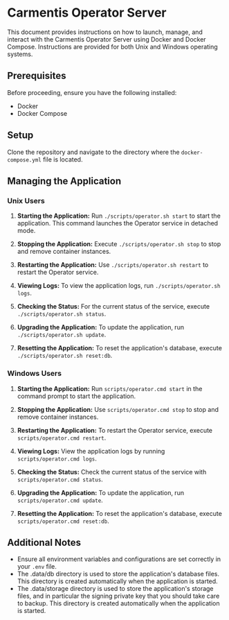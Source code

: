 # Carmentis Operator Server

This document provides instructions on how to launch, manage, and interact with the Carmentis Operator Server using Docker and Docker Compose. Instructions are provided for both Unix and Windows operating systems.

## Prerequisites

Before proceeding, ensure you have the following installed:
- Docker
- Docker Compose

## Setup

Clone the repository and navigate to the directory where the `docker-compose.yml` file is located.

## Managing the Application

### Unix Users

1. **Starting the Application:** Run `./scripts/operator.sh start` to start the application. This command launches the Operator service in detached mode.

2. **Stopping the Application:** Execute `./scripts/operator.sh stop` to stop and remove container instances.

3. **Restarting the Application:** Use `./scripts/operator.sh restart` to restart the Operator service.

4. **Viewing Logs:** To view the application logs, run `./scripts/operator.sh logs`.

5. **Checking the Status:** For the current status of the service, execute `./scripts/operator.sh status`.
6. **Upgrading the Application:** To update the application, run `./scripts/operator.sh update`.
7. **Resetting the Application:** To reset the application's database, execute `./scripts/operator.sh reset:db`.

### Windows Users

1. **Starting the Application:** Run `scripts/operator.cmd start` in the command prompt to start the application.

2. **Stopping the Application:** Use `scripts/operator.cmd stop` to stop and remove container instances.

3. **Restarting the Application:** To restart the Operator service, execute `scripts/operator.cmd restart`.

4. **Viewing Logs:** View the application logs by running `scripts/operator.cmd logs`.

5. **Checking the Status:** Check the current status of the service with `scripts/operator.cmd status`.
6. **Upgrading the Application:** To update the application, run `scripts/operator.cmd update`.
7. **Resetting the Application:** To reset the application's database, execute `scripts/operator.cmd reset:db`.

## Additional Notes

- Ensure all environment variables and configurations are set correctly in your `.env` file.
- The .data/db directory is used to store the application's database files. This directory is created automatically when the application is started.
- The .data/storage directory is used to store the application's storage files, and in particular the signing private key that you should take care to backup. This directory is created automatically when the application is started.
